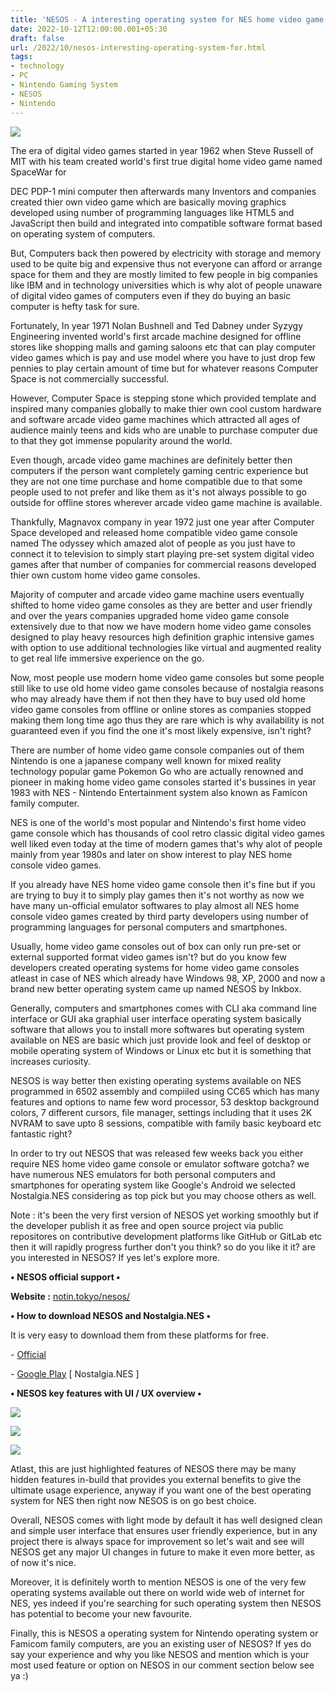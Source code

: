 ```yaml
---
title: 'NESOS - A interesting operating system for NES home video game console.'
date: 2022-10-12T12:00:00.001+05:30
draft: false
url: /2022/10/nesos-interesting-operating-system-for.html
tags: 
- technology
- PC
- Nintendo Gaming System
- NESOS
- Nintendo
---
```


 [![](https://lh3.googleusercontent.com/-LnUiy8x2TEw/Y0cU9avgVgI/AAAAAAAAOOU/Hnpd0Ll61IILSNPS9gki0ZCbIo-ICml4wCNcBGAsYHQ/s1600/1665602802393827-0.png)](https://lh3.googleusercontent.com/-LnUiy8x2TEw/Y0cU9avgVgI/AAAAAAAAOOU/Hnpd0Ll61IILSNPS9gki0ZCbIo-ICml4wCNcBGAsYHQ/s1600/1665602802393827-0.png) 

  

The era of digital video games started in year 1962 when Steve Russell of MIT with his team created world's first true digital home video game named SpaceWar for 

DEC PDP-1 mini computer then afterwards many Inventors and companies created thier own video game which are basically moving graphics developed using number of programming languages like HTML5 and JavaScript then build and integrated into compatible software format based on operating system of computers.

  

But, Computers back then powered by electricity with storage and memory used to be quite big and expensive thus not everyone can afford or arrange space for them and they are mostly limited to few people in big companies like IBM and in technology universities which is why alot of people unaware of digital video games of computers even if they do buying an basic computer is hefty task for sure.

  

Fortunately, In year 1971 Nolan Bushnell and Ted Dabney under Syzygy Engineering invented world's first arcade machine designed for offline stores like shopping malls and gaming saloons etc that can play computer video games which is pay and use model where you have to just drop few pennies to play certain amount of time but for whatever reasons Computer Space is not commercially successful.

  

However, Computer Space is stepping stone which provided template and inspired many companies globally to make thier own cool custom hardware and software arcade video game machines which attracted all ages of audience mainly teens and kids who are unable to purchase computer due to that they got immense popularity around the world.

  

Even though, arcade video game machines are definitely better then computers if the person want completely gaming centric experience but they are not one time purchase and home compatible due to that some people used to not prefer and like them as it's not always possible to go outside for offline stores wherever arcade video game machine is available.

  

Thankfully, Magnavox company in year 1972 just one year after Computer Space developed and released home compatible video game console named The odyssey which amazed alot of people as you just have to connect it to television to simply start playing pre-set system digital video games after that number of companies for commercial reasons developed thier own custom home video game consoles.

  

Majority of computer and arcade video game machine users eventually shifted to home video game consoles as they are better and user friendly and over the years companies upgraded home video game console extensively due to that now we have modern home video game consoles designed to play heavy resources high definition graphic intensive games with option to use additional technologies like virtual and augmented reality to get real life immersive experience on the go.

  

Now, most people use modern home video game consoles but some people still like to use old home video game consoles because of nostalgia reasons who may already have them if not then they have to buy used old home video game consoles from offline or online stores as companies stopped making them long time ago thus they are rare which is why availability is not guaranteed even if you find the one it's most likely expensive, isn't right?

  

There are number of home video game console companies out of them Nintendo is one a japanese company well known for mixed reality technology popular game Pokemon Go who are actually renowned and pioneer in making home video game consoles started it's bussines in year 1983 with NES - Nintendo Entertainment system also known as Famicon family computer.

  

NES is one of the world's most popular and Nintendo's first home video game console which has thousands of cool retro classic digital video games well liked even today at the time of modern games that's why alot of people mainly from year 1980s and later on show interest to play NES home console video games.

  

If you already have NES home video game console then it's fine but if you are trying to buy it to simply play games then it's not worthy as now we have many un-official emulator softwares to play almost all NES home console video games created by third party developers using number of programming languages for personal computers and smartphones.

  

Usually, home video game consoles out of box can only run pre-set or external supported format video games isn't? but do you know few developers created operating systems for home video game consoles atleast in case of NES which already have Windows 98, XP, 2000 and now a brand new better operating system came up named NESOS by Inkbox.

  

Generally, computers and smartphones comes with CLI aka command line interface or GUI aka graphial user interface operating system basically software that allows you to install more softwares but operating system available on NES are basic which just provide look and feel of desktop or mobile operating system of Windows or Linux etc but it is something that increases curiosity.

  

NESOS is way better then existing operating systems available on NES programmed in 6502 assembly and compiiled using CC65 which has many features and options to name few word processor, 53 desktop background colors, 7 different cursors, file manager, settings including that it uses 2K NVRAM to save upto 8 sessions, compatible with family basic keyboard etc fantastic right?

  

In order to try out NESOS that was released few weeks back you either require NES home video game console or emulator software gotcha? we have numerous NES emulators for both personal computers and smartphones for operating system like Google's Android we selected Nostalgia.NES considering as top pick but you may choose others as well.

  

Note : it's been the very first version of NESOS yet working smoothly but if the developer publish it as free and open source project via public repositores on contributive development platforms like GitHub or GitLab etc then it will rapidly progress further don't you think? so do you like it it? are you interested in NESOS? If yes let's explore more.

  

**• NESOS official support •**

**Website :** [notin.tokyo/nesos/](https://notin.tokyo/nesos/)

**• How to download NESOS and Nostalgia.NES •**

  

It is very easy to download them from these platforms for free.

\- [Official](https://notin.tokyo/nesos/NESOS.zip)

\- [Google Play](https://play.google.com/store/apps/details?id=com.nostalgiaemulators.neslite) \[ Nostalgia.NES \]

**• NESOS key features with UI / UX overview •**

 **[![](https://lh3.googleusercontent.com/-_z9PcqRADjk/Y0cU8dnnHtI/AAAAAAAAOOQ/0ZqGWvWWuDASjX5rJa60zkhe4dEL7EJrACNcBGAsYHQ/s1600/1665602798811961-1.png)](https://lh3.googleusercontent.com/-_z9PcqRADjk/Y0cU8dnnHtI/AAAAAAAAOOQ/0ZqGWvWWuDASjX5rJa60zkhe4dEL7EJrACNcBGAsYHQ/s1600/1665602798811961-1.png)** 

 [![](https://lh3.googleusercontent.com/-WTg4_y1VNo8/Y0cU7qvvJUI/AAAAAAAAOOM/QO0Mspg-TpMO8CDIYfpVroR5qC-of5YWACNcBGAsYHQ/s1600/1665602794903068-2.png)](https://lh3.googleusercontent.com/-WTg4_y1VNo8/Y0cU7qvvJUI/AAAAAAAAOOM/QO0Mspg-TpMO8CDIYfpVroR5qC-of5YWACNcBGAsYHQ/s1600/1665602794903068-2.png) 

  

 [![](https://lh3.googleusercontent.com/-xTneJWHZA2Y/Y0cU6ml6qVI/AAAAAAAAOOI/SA1QxCVFJic_yM59AZrREBJvQ4KO2gcFQCNcBGAsYHQ/s1600/1665602790583508-3.png)](https://lh3.googleusercontent.com/-xTneJWHZA2Y/Y0cU6ml6qVI/AAAAAAAAOOI/SA1QxCVFJic_yM59AZrREBJvQ4KO2gcFQCNcBGAsYHQ/s1600/1665602790583508-3.png) 

  

  

Atlast, this are just highlighted features of NESOS there may be many hidden features in-build that provides you external benefits to give the ultimate usage experience, anyway if you want one of the best operating system for NES then right now NESOS is on go best choice.

  

Overall, NESOS comes with light mode by default it has well designed clean and simple user interface that ensures user friendly experience, but in any project there is always space for improvement so let's wait and see will NESOS get any major UI changes in future to make it even more better, as of now it's nice.

  

Moreover, it is definitely worth to mention NESOS is one of the very few operating systems available out there on world wide web of internet for NES, yes indeed if you're searching for such operating system then NESOS has potential to become your new favourite.

  

Finally, this is NESOS a operating system for Nintendo operating system or Famicom family computers, are you an existing user of NESOS? If yes do say your experience and why you like NESOS and mention which is your most used feature or option on NESOS in our comment section below see ya :)